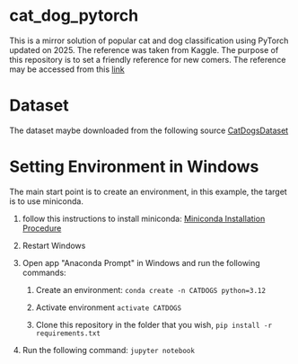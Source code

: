 # cat_dog_pytorch
This is a mirror solution of popular cat and dog classification using PyTorch updated on 2025. The reference was taken from Kaggle. The purpose of this repository is to set a friendly reference for new comers. The reference may be accessed from this [link](https://www.kaggle.com/code/tirendazacademy/cats-dogs-classification-with-pytorch)

# Dataset
The dataset maybe downloaded from the following source  [CatDogsDataset](https://www.kaggle.com/datasets/tongpython/cat-and-dog?resource=download-directory)


# Setting Environment in Windows
The main start point is to create an environment, in this example, the target is to use miniconda.
1. follow this instructions to install miniconda:
[Miniconda Installation Procedure](https://docs.anaconda.com/miniconda/install/#quick-command-line-install)

2. Restart Windows

3. Open app "Anaconda Prompt" in Windows and run the following commands:

   1. Create an environment: ```conda create -n CATDOGS python=3.12```
   
   2. Activate environment ```activate CATDOGS```

   3. Clone this repository in the folder that you wish, ```pip install -r requirements.txt```
  
4. Run the following command: ``` jupyter notebook ```
